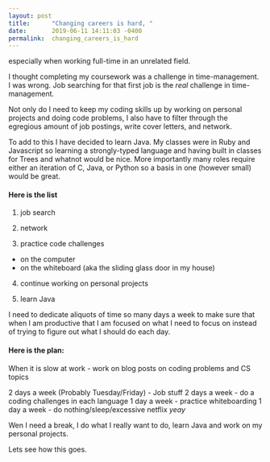 ```yaml
---
layout: post
title:      "Changing careers is hard, "
date:       2019-06-11 14:11:03 -0400
permalink:  changing_careers_is_hard
---
```



especially when working full-time in an unrelated field.


I thought completing my coursework was a challenge in time-management. I was wrong. Job searching for that first job is the *real* challenge in time-management.


Not only do I need to keep my coding skills up by working on personal projects and doing code problems, I also have to filter through the egregious amount of job postings, write cover letters, and network.

To add to this I have decided to learn Java. My classes were in Ruby and Javascript so learning a strongly-typed language and having built in classes for Trees and whatnot would be nice. More importantly many roles require either an iteration of C, Java, or Python so a basis in one (however small) would be great.


#### Here is the list
1.   job search

2.   network

3.   practice code challenges
  * on the computer
  * on the whiteboard (aka the sliding glass door in my house)

4.   continue working on personal projects

5.   learn Java


I need to dedicate aliquots of time so many days a week to make sure that when I am productive that I am focused on what I need to focus on instead of trying to figure out what I should do each day.

#### Here is the plan:

When it is slow at work - work on blog posts on coding problems and CS topics

2 days a week (Probably Tuesday/Friday) - Job stuff
2 days a week - do a coding challenges in each language
1 day a week - practice whiteboarding
1 day a week - do nothing/sleep/excessive netflix  *yeay*

Wen I need a break, I do what I really want to do, learn Java and work on my personal projects.


Lets see how this goes.

